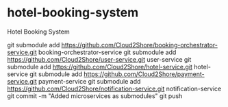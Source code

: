 # hotel-booking-system
Hotel Booking System

git submodule add https://github.com/Cloud2Shore/booking-orchestrator-service.git booking-orchestrator-service
git submodule add https://github.com/Cloud2Shore/user-service.git user-service
git submodule add https://github.com/Cloud2Shore/hotel-service.git hotel-service
git submodule add https://github.com/Cloud2Shore/payment-service.git payment-service
git submodule add https://github.com/Cloud2Shore/notification-service.git notification-service
git commit -m "Added microservices as submodules"
git push
